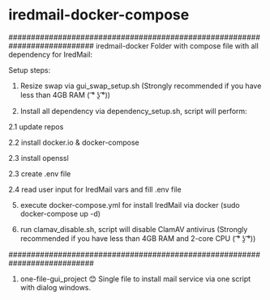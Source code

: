 # iredmail-docker-compose
###########################################################################
iredmail-docker 
Folder with compose file with all dependency for IredMail:

Setup steps:

1) Resize swap via gui_swap_setup.sh (Strongly recommended if you have less than 4GB RAM ( ͡° ʖ̯ ͡°))
   
3) Install all dependency via dependency_setup.sh, script will perform:
   
2.1 update repos

2.2 install docker.io & docker-compose

2.3 install openssl

2.3 create .env file

2.4 read user input for IredMail vars and fill .env file

5) execute docker-compose.yml for install IredMail via docker (sudo docker-compose up -d)
   
7) run clamav_disable.sh, script will disable ClamAV antivirus (Strongly recommended if you have less than 4GB RAM and 2-core CPU  ( ͡° ʖ̯ ͡°))
   
###########################################################################
1) one-file-gui_project 😊
Single file to install mail service via one script with dialog windows.
